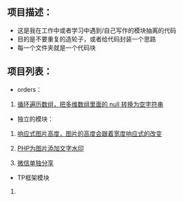 ## 项目描述：
- 这是我在工作中或者学习中遇到/自己写作的模块抽离的代码
- 目的是不要重复的造轮子，或者给代码封装一个思路
- 每一个文件夹就是一个代码块

## 项目列表：

- orders：

1. [循环遍历数组，把多维数组里面的 null 转换为空字符串](./others/array_null_to_string.php)


- 独立的模块：

1. [响应式图片高度，图片的高度会跟着宽度响应式的改变](./responsive_height/)

2. [PHP为图片添加文字水印](./watermark/)

3. [微信单独分享](./wechat_share/)


- TP框架模块
1.

